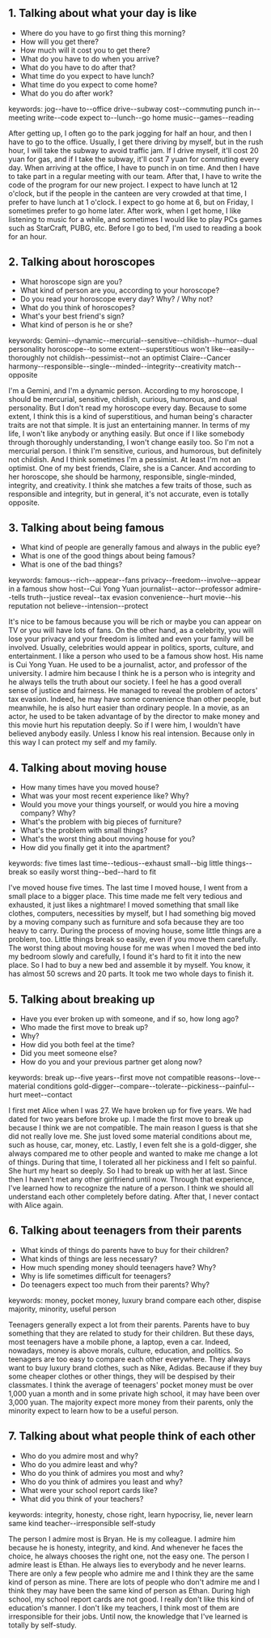 





## 1. Talking about what your day is like
* Where do you have to go first thing this morning?
* How will you get there?
* How much will it cost you to get there?
* What do you have to do when you arrive?
* What do you have to do after that?
* What time do you expect to have lunch?
* What time do you expect to come home?
* What do you do after work?

keywords: 
    jog--have to--office
    drive--subway
    cost--commuting
    punch in--meeting
    write--code
    expect to--lunch--go home
    music--games--reading

After getting up, I often go to the park jogging for half an hour, and then I have to go to the office.
Usually, I get there driving by myself, but in the rush hour, I will take the subway to avoid traffic jam.
If I drive myself, it'll cost 20 yuan for gas, and if I take the subway, it'll cost 7 yuan for commuting every day.
When arriving at the office, I have to punch in on time.
And then I have to take part in a regular meeting with our team.
After that, I have to write the code of the program for our new project.
I expect to have lunch at 12 o'clock, but if the people in the canteen are very crowded at that time, I prefer to have lunch at 1 o'clock.
I expect to go home at 6, but on Friday, I sometimes prefer to go home later.
After work, when I get home, I like listening to music for a while, and sometimes I would like to play PCs games such as StarCraft, PUBG, etc.
Before I go to bed, I'm used to reading a book for an hour.


## 2. Talking about horoscopes
* What horoscope sign are you?
* What kind of person are you, according to your horoscope?
* Do you read your horoscope every day? Why? / Why not?
* What do you think of horoscopes?
* What's your best friend's sign?
* What kind of person is he or she?

keywords:
    Gemini--dynamic--mercurial--sensitive--childish--humor--dual personality
    horoscope--to some extent--superstitious
    won't like--easily--thoroughly
    not childish--pessimist--not an optimist
    Claire--Cancer
    harmony--responsible--single--minded--integrity--creativity
    match--opposite

I'm a Gemini, and I'm a dynamic person.
According to my horoscope, I should be mercurial, sensitive, childish, curious, humorous, and dual personality.
But I don't read my horoscope every day.
Because to some extent, I think this is a kind of superstitious, and human being's character traits are not that simple. It is just an entertaining manner.
In terms of my life, I won't like anybody or anything easily.
But once if I like somebody through thoroughly understanding, I won't change easily too.
So I'm not a mercurial person.
I think I'm sensitive, curious, and humorous, but definitely not childish.
And I think sometimes I'm a pessimist.
At least I'm not an optimist.
One of my best friends, Claire, she is a Cancer.
And according to her horoscope, she should be harmony, responsible, single-minded, integrity, and creativity.
I think she matches a few traits of those, such as responsible and integrity, but in general, it's not accurate, even is totally opposite.


## 3. Talking about being famous
* What kind of people are generally famous and always in the public eye?
* What is one of the good things about being famous?
* What is one of the bad things?

keywords:
    famous--rich--appear--fans
    privacy--freedom--involve--appear in
    a famous show host--Cui Yong Yuan
    journalist--actor--professor
    admire--tells truth--justice
    reveal--tax evasion
    convenience--hurt
    movie--his reputation
    not believe--intension--protect

It's nice to be famous because you will be rich or maybe you can appear on TV or you will have lots of fans.
On the other hand, as a celebrity, you will lose your privacy and your freedom is limited and even your family will be involved.
Usually, celebrities would appear in politics, sports, culture, and entertainment.
I like a person who used to be a famous show host.
His name is Cui Yong Yuan.
He used to be a journalist, actor, and professor of the university.
I admire him because I think he is a person who is integrity and he always tells the truth about our society.
I feel he has a good overall sense of justice and fairness.
He managed to reveal the problem of actors' tax evasion.
Indeed, he may have some convenience than other people, 
but meanwhile, he is also hurt easier than ordinary people.
In a movie, as an actor, he used to be taken advantage of by the director to make money and this movie hurt his reputation deeply.
So if I were him, I wouldn't have believed anybody easily.
Unless I know his real intension.
Because only in this way I can protect my self and my family.


## 4. Talking about moving house
* How many times have you moved house?
* What was your most recent experience like? Why?
* Would you move your things yourself, or would you hire a moving company? Why?
* What's the problem with big pieces of furniture?
* What's the problem with small things?
* What's the worst thing about moving house for you?
* How did you finally get it into the apartment?

keywords:
    five times
    last time--tedious--exhaust
    small--big
    little things--break so easily
    worst thing--bed--hard to fit

I've moved house five times.
The last time I moved house, I went from a small place to a bigger place.
This time made me felt very tedious and exhausted, it just likes a nightmare!
I moved something that small like clothes, computers, necessities by myself, but I had something big moved by a moving company such as furniture and sofa because they are too heavy to carry.
During the process of moving house, some little things are a problem, too.
Little things break so easily, even if you move them carefully.
The worst thing about moving house for me was when I moved the bed into my bedroom slowly and carefully, I found it's hard to fit it into the new place.
So I had to buy a new bed and assemble it by myself.
You know, it has almost 50 screws and 20 parts.
It took me two whole days to finish it.


## 5. Talking about breaking up
* Have you ever broken up with someone, and if so, how long ago?
* Who made the first move to break up?
* Why?
* How did you both feel at the time?
* Did you meet someone else?
* How do you and your previous partner get along now?

keywords:
    break up--five years--first move
    not compatible
    reasons--love--material conditions
    gold-digger--compare--tolerate--pickiness--painful--hurt
    meet--contact


I first met Alice when I was 27. We have broken up for five years.
We had dated for two years before broke up.
I made the first move to break up because I think we are not compatible.
The main reason I guess is that she did not really love me.
She just loved some material conditions about me, such as house, car, money, etc.
Lastly, I even felt she is a gold-digger, she always compared me to other people and wanted to make me change a lot of things.
During that time, I tolerated all her pickiness and I felt so painful.
She hurt my heart so deeply.
So I had to break up with her at last.
Since then I haven't met any other girlfriend until now.
Through that experience, I've learned how to recognize the nature of a person.
I think we should all understand each other completely before dating.
After that, I never contact with Alice again.


## 6. Talking about teenagers from their parents
* What kinds of things do parents have to buy for their children?
* What kinds of things are less necessary?
* How much spending money should teenagers have? Why?
* Why is life sometimes difficult for teenagers?
* Do teenagers expect too much from their parents? Why?

keywords:
    money, pocket money, luxury brand
    compare each other, dispise
    majority, minority, useful person

Teenagers generally expect a lot from their parents.
Parents have to buy something that they are related to study for their children.
But these days, most teenagers have a mobile phone, a laptop, even a car.
Indeed, nowadays, money is above morals, culture, education, and politics.
So teenagers are too easy to compare each other everywhere.
They always want to buy luxury brand clothes, such as Nike, Adidas.
Because if they buy some cheaper clothes or other things, they will be despised by their classmates.
I think the average of teenagers' pocket money must be over 1,000 yuan a month and in some private high school, it may have been over 3,000 yuan.
The majority expect more money from their parents, only the minority expect to learn how to be a useful person.


## 7. Talking about what people think of each other
* Who do you admire most and why?
* Who do you admire least and why?
* Who do you think of admires you most and why?
* Who do you think of admires you least and why?
* What were your school report cards like?
* What did you think of your teachers?

keywords:
    integrity, honesty, chose right, learn
    hypocrisy, lie, never learn
    same kind
    teacher--irresponsible
    self-study

The person I admire most is Bryan. He is my colleague. 
I admire him because he is honesty, integrity, and kind.
And whenever he faces the choice, he always chooses the right one, not the easy one.
The person I admire least is Ethan. He always lies to everybody and he never learns.
There are only a few people who admire me and I think they are the same kind of person as mine.
There are lots of people who don't admire me and I think they may have been the same kind of person as Ethan.
During high school, my school report cards are not good. I really don't like this kind of education's manner.
I don't like my teachers, I think most of them are irresponsible for their jobs.
Until now, the knowledge that I've learned is totally by self-study.
 
